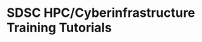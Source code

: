 # SDSC HPC/Cyberinfrastructure Training Tutorials
[//]: # " Comment example "

[//]: # ( Comment2 )


